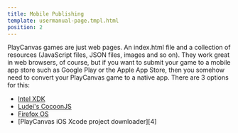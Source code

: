 ```yaml
---
title: Mobile Publishing
template: usermanual-page.tmpl.html
position: 2
---
```


PlayCanvas games are just web pages. An index.html file and a collection of resources (JavaScript files, JSON files, images and so on). They work great in web browsers, of course, but if you want to submit your game to a mobile app store such as Google Play or the Apple App Store, then you somehow need to convert your PlayCanvas game to a native app. There are 3 options for this:

* [Intel XDK][1]
* [Ludei's CocoonJS][2]
* [Firefox OS][3]
* [PlayCanvas iOS Xcode project downloader][4]

[1]: /user-manual/publishing/mobile/xdk
[2]: /user-manual/publishing/mobile/cocoonjs
[2]: /user-manual/publishing/mobile/firefoxos
[3]: /user-manual/publishing/mobile/xcode
